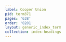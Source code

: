 ```yaml
---
label: Cooper Union
pid: term371
pages: '638'
order: '0201'
layout: generic_index_term
collection: index-headings
---
```

